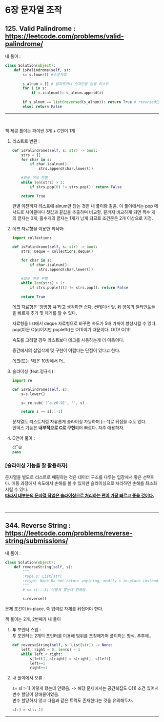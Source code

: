 # 6장 문자열 조작

## 125. Valid Palindrome : <https://leetcode.com/problems/valid-palindrome/>  

내 풀이 :  

```python
class Solution(object):
    def isPalindrome(self, s):
        s= s.lower() #소문자화
        
        s_alnum = [] # 알파벳이나 숫자만을 담을 리스트
        for i in s:
            if i.isalnum(): s_alnum.append(i)
        
        if s_alnum == list(reversed(s_alnum)): return True # reversed만을 사용하면 에러떴음
        else: return False
```  

---  

<br>  

책 제공 풀이는 파이썬 3개 + C언어 1개  

1. 리스트로 변환 :  

    ```Python
    def isPalindrome(self, s: str) -> bool:
        strs = []
        for char in s:
            if char.isalnum():
                strs.append(char.lower())
        
        #회문 여부 판별
        while len(strs) > 1:
            if strs.pop(0) != strs.pop(): return False
        
        return True
    ```  

    판별 이전까지 리스트에 alnum만 담는 것은 내 풀이랑 같음. 이 풀이에서는 pop 메서드로 사이클마다 첫값과 끝값을 추출하며 비교함. 끝까지 비교하게 되면 짝수 개의 글자는 0개, 홀수개의 글자는 1개가 남게 되므로 조건문은 2개 이상으로 지정.  

2. 데크 자료형을 이용한 최적화:  

    ```Python
    import collections

    def isPalindrome(self, s: str) -> bool:
        strs: Deque = collections.deque()

        for char in s:
            if char.isalnum():
                strs.append(char.lower())
        
        #회문 여부 판별
        while len(strs) > 1:
            if strs.popleft() != strs.pop(): return False
        
        return True
    ```  
    
    데크 자료형은 '양방향 큐'라고 생각하면 쉽다. 컨테이너 앞, 뒤 양쪽의 엘리먼트들을 빠르게 추가 및 제거를 할 수 있다.
    
    자료형을 list에서 deque 자료형으로 바꾸면 속도가 5배 가까이 향상시킬 수 있다. pop(0)은 O(n)이지만 popleft()는 O(1)이기 때문이다. O(1)! O(1)!  
    
    속도를 고려할 경우 리스트보다 데크를 사용하는게 더 이득이다. 
    
    중간에서의 삽입삭제 및 구현이 어렵다는 단점이 있다고 한다.
    
    데크(또는 덱)은 10장에서 더..

3. 슬라이싱 (feat.정규식) :  

    ```python
    import re

    def isPalindrome(self, s):
        s=s.lower()

        s= re.sub('[^a-z0-9]', '', s)

        return s == s[::-1]
    ```  

    문자열도 리스트처럼 자유롭게 슬라이싱 가능하며 [::-1]로 뒤집을 수도 있다.  
    인덱스 기능은 **내부적으로 C로 구현**되어 빠르다. 자주 애용하자.  

4. C언어 풀이 :  

    ```python
    😴😪
    pass
    ```

### [슬라이싱 기능을 잘 활용하자]

문자열을 별도로 리스트로 매핑하는 것은 데이터 구조를 다루는 입장에서 좋은 선택이다. 매핑 과정에서 속도에서 손해를 볼 수 있지만 슬라이싱으로 처리하면 손해를 최소화시킬 수 있다.  
<u>**따라서 대부분의 문자열 작업은 슬라이싱으로 처리하는 편이 가장 빠르고 좋을 것이다.**</u>  

<br>  

---  

## 344. Reverse String : <https://leetcode.com/problems/reverse-string/submissions/>  

내 풀이 :  
```python
class Solution(object):
    def reverseString(self, s):
        """
        :type s: List[str]
        :rtype: None Do not return anything, modify s in-place instead.
        """
        # s= s[::-1] 이렇게 했는데 안됐음.

        s.reverse()
```  

문제 조건이 in-place, 즉 입력값 자체를 뒤집어야 한다.  

책 풀이는 2개, 2번째가 내 풀이

1. 투 포인터 스왑 :  
    투 포인터는 2개의 포인터를 이용해 범위를 조정해가며 풀이하는 방식. 추후에..  
    
    ```python
    def reverseString(self, s: List[str]) -> None:
        left, right = 0, len(s) - 1
        while left < right:
            s[left], s[right] = s[right], s[left]
            left+=1
            right+=1
    ```  

2. 내 풀이에서 오류 :  

    s= s[::-1] 이렇게 했는데 안됐음. -> 해당 문제에서는 공간복잡도 O(1) 조건 있어서 변수 할당이 장애물이었음.  
    변수 할당하지 않고 다음과 같은 트릭도 존재한다는 것을 유의해두자.  
    
    ```python
    s[:] = s[::-1]
    ```  

---

